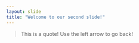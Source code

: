 ```yaml
---
layout: slide
title: "Welcome to our second slide!"
---
```

> This is a quote!
Use the left arrow to go back!
